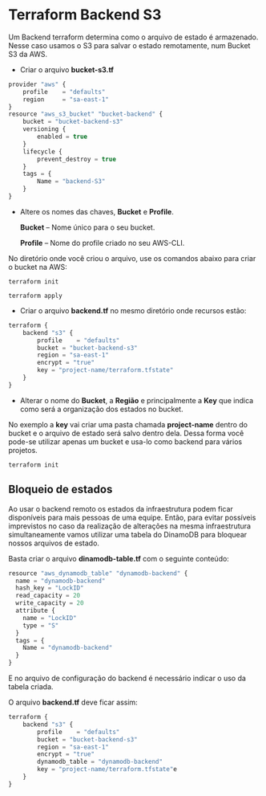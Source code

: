 # Terraform Backend S3

Um Backend terraform determina como o arquivo de estado é armazenado.
Nesse caso usamos o S3 para salvar o estado remotamente, num Bucket S3 da AWS.

- Criar o arquivo **bucket-s3.tf**

```javascript
provider "aws" {
    profile    = "defaults"
    region     = "sa-east-1"
}
resource "aws_s3_bucket" "bucket-backend" {
    bucket = "bucket-backend-s3"
    versioning {
        enabled = true
    }
    lifecycle {
        prevent_destroy = true
    }
    tags = {
        Name = "backend-S3"
    }
}
```

- Altere os nomes das chaves, **Bucket** e **Profile**.

	**Bucket** – Nome único para o seu bucket.
	
	**Profile** – Nome do profile criado no seu AWS-CLI.

No diretório onde você criou o arquivo, use os comandos abaixo para criar o bucket na AWS:
```shell
terraform init
```
```shell
terraform apply
```

- Criar o arquivo **backend.tf** no mesmo diretório onde recursos estão:

```javascript
terraform {
    backend "s3" {
        profile    = "defaults"
        bucket = "bucket-backend-s3"
        region = "sa-east-1"
        encrypt = "true"
        key = "project-name/terraform.tfstate"
    }
}
```

- Alterar o nome do **Bucket**, a **Região** e principalmente a **Key** que indica como será a organização dos estados no bucket.

No exemplo a **key** vai criar uma pasta chamada **project-name** dentro do bucket e o arquivo de estado será salvo dentro dela. Dessa forma você pode-se utilizar apenas um bucket e usa-lo como backend para vários projetos.

```shell
terraform init
```

## Bloqueio de estados
Ao usar o backend remoto os estados da infraestrutura podem ficar disponíveis para mais pessoas de uma equipe. Então, para evitar possíveis imprevistos no caso da realização de alterações na mesma infraestrutura simultaneamente vamos utilizar uma tabela do DinamoDB para bloquear nossos arquivos de estado.

Basta criar o arquivo **dinamodb-table.tf** com o seguinte conteúdo:

```javascript
resource "aws_dynamodb_table" "dynamodb-backend" {
  name = "dynamodb-backend"
  hash_key = "LockID"
  read_capacity = 20
  write_capacity = 20
  attribute {
    name = "LockID"
    type = "S"
  } 
  tags = {
    Name = "dynamodb-backend"
  }
}
```

E no arquivo de configuração do backend é necessário indicar o uso da tabela criada.

O arquivo **backend.tf** deve ficar assim:

```javascript
terraform {
    backend "s3" {
        profile    = "defaults"
        bucket = "bucket-backend-s3"
        region = "sa-east-1"
        encrypt = "true"
        dynamodb_table = "dynamodb-backend"
        key = "project-name/terraform.tfstate"e
    }
}
```
